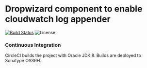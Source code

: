 Dropwizard component to enable cloudwatch log appender
==================

[![Build Status](https://circleci.com/gh/WriskHQ/dropwizard-logging-cloudwatch.svg?style=shield&circle-token=199d2503bab54351c77c4721458ec04d340454b3)](https://circleci.com/gh/WriskHQ/dropwizard-logging-cloudwatch)
![License](https://img.shields.io/github/license/WriskHQ/dropwizard-logging-cloudwatch.svg?style=flat-square)



### Continuous Integration

CircleCI builds the project with Oracle JDK 8. Builds are deployed
to Sonatype OSSRH.
